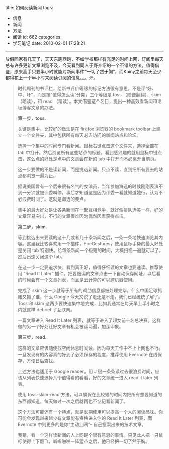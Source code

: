 title: 如何阅读新闻
tags:
  - 信息
  - 新闻
  - 方法
  - 阅读
id: 662
categories:
  - 学习笔记
date: 2010-02-01 17:28:21
---

放假回家有几天了，天天东跑西跑，不如学校那样有充足的时间上网，订阅里每天总有许多更新文章浏览不及，今天看到同人于野介绍的一个不错的方法，值得借鉴，原来高手只要半小时就能对新闻事件“一切了然于胸”，而Kainy之前每天至少都得花上一个半小时来阅读订阅的信息。。。汗。
> 时代周刊的书评栏，给新书评价等级的标记方法很有意思，不是评“好、中、坏”，而是按“值得怎么读”分类，三个等级是 toss （随便翻翻），skim （略读），和 read （精读）。本文借鉴这个名目，提出一种高效看新闻和论坛博客文章的办法。
> 
> **第一步，toss.**
> 
> 关键是集中。比较好的做法是在 firefox 浏览器的 bookmark toolbar 上建立一个文件夹，其中包括所有每天必去访问的新闻站点和论坛。
> 
> 选择一个集中的时间专门看新闻。鼠标右键点击这个文件夹，选择全部在 tab 中打开。然后浏览所有这些站点的标题。看到感兴趣的就用鼠标中键点击，这么点的好处是点中的文章会在新的 tab 中打开而不必离开当前页。
> 
> 这一步要做的不是读新闻，而是挑选新闻。只点不读，直到把所有要去的站点都浏览一遍为止。<!--more-->
> 
> 据说美国曾有一个后来很有名气的女演员，当年参加海选的时候刚刚表演不到一分钟就被评委叫停。事后才知道这是因为评委一看就知道她行，认为不必浪费时间了。这就是海选的要点。
> 
> 集中的最大好处是让各条新闻在一起互相竞争，就好像排队选美一样，好的文章容易突出，不行的文章很难因为偶然因素获得点击。
> 
> **第二步，skim.**
> 
> 等到挑选出来要读的这十几或者几十条新闻之后，一条一条地快速浏览其内容。这里我比较喜欢用一个插件，FireGestures，使用鼠标手势的最大好处是关闭 tab 特别快。给每条新闻一个极短的时间，大概扫视一遍就可以了，然后迅速关闭这个 tab。
> 
> 在这一步一定要追求快。看到真正好，值得仔细读的文章也要速读。推荐使用 “Read It Later” 插件。把要细读的文章点击一下自动保存网址，以后看的时候会有一个文章列表，而且是云计算的可以跨机器使用。
> 
> 完成了 skim 这一步就等于所有的鸡肋信息都被处理完毕。什么中国足球抓赌又抓了谁，什么 Google 今天又说了走还是不走，我们已经统统了解了。Toss 和 skim 这两步要快速集中地完成，比如我通常在每天早上半小时之内就这样 debrief 了互联网。
> 
> 一篇文章进入 Read It Later 列表，就等于进入了超女前十名总决赛。这样做的另一个好处让好文章有机会被读两遍，加深印象。
> 
> **第三步，read.**
> 
> 这样的文章应该随便找空闲休息时间读，因为每天工作中不上上网也不行。一旦发现有的内容真的好到了必须保存的程度，推荐使用 Evernote 在线保存，方便日后查找。
> 
> 上述方法也适用于 Google reader。用 J 键一条条读过去很浪费时间，应该从列表快速选择几个值得看的看看，好的文章统一进入 read it later 列表。
> 
> 使用 toss-skim-read 方法，可以确保在比较短的时间内把所有想要知道的东西都知道，每天做过一次之后就再也不惦记看新闻了。
> 
> 这个方法可能还有一个特点，就是长期使用可以提高一个人的阅读品味。你可能会发现越来越少有文章能有资格进入你的 Read It Later 列表，而 Evernote 中则更多的是你“主动上网”– 自己搜索出来的技术文章。
> 
> 我猜，看一个这样读新闻的人上网是个很有意思的事情。只见此人把一只鼠标使得上下翻飞，噼噼啪啪一阵猛点之后，他已经把一切了然于胸。